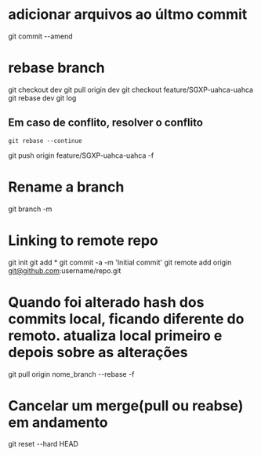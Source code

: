 # adicionar arquivos ao últmo commit
  git commit --amend

# rebase branch
  git checkout dev
  git pull origin dev
  git checkout feature/SGXP-uahca-uahca
  git rebase dev 
  git log
  ## Em caso de conflito, resolver o conflito
    git rebase --continue
  git push origin feature/SGXP-uahca-uahca -f

# Rename a branch
  git branch -m <oldname> <newname>


# Linking to remote repo
 git init
 git add *
 git commit -a -m 'Initial commit'
 git remote add origin git@github.com:username/repo.git 

# Quando foi alterado hash dos commits local, ficando diferente do remoto. atualiza local primeiro e depois sobre as alterações
 git pull origin nome_branch --rebase -f

# Cancelar um merge(pull ou reabse) em andamento
 git reset --hard HEAD